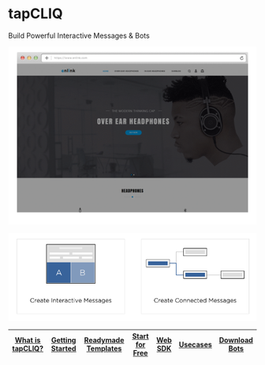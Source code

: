 # tapCLIQ
Build Powerful Interactive Messages & Bots

<p align="center">
  <a href="https://www.tapcliq.com"><img src="assets/poster-ad-dynamic.gif" />
</p>
<p align="center">
  <a href="https://www.tapcliq.com/supportdoc"><img src="assets/connected_messages.png" />
</p>


| [What is tapCLIQ?](https://www.tapcliq.com/) | [Getting Started](https://www.tapcliq.com/supportdoc) | [Readymade Templates](https://www.tapcliq.com/supportdoc#readymade-templates) | [Start for Free](https://webportal.tapcliq.com/tapcliqweb/signup) | [Web SDK](https://www.tapcliq.com/supportdoc?catid=49) | [Usecases](https://www.tapcliq.com/usecases) | [Download Bots](https://www.tapcliq.com/supportdoc?catid=67)
|---|---|---|---|---|---|---|
